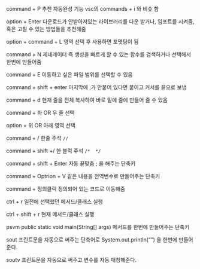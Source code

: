 
command + P 추천 자동완성 기능 vsc의 commands + i 와 비슷 함

option + Enter 다운로드가 안받아져있는 라이브러리를 다운 받거나, 임포트를 시켜줌, 혹은 고칠 수 있는 방법들을 추천해줌

option + command + L 영역 선택 후 사용하면 포멧팅이 됨

command + N 제네레이터 즉 생성을 빠르게 할 수 있는 함수를 검색하거나 선택해서 한번에 만들어줌

command + E 이동하고 싶은 파일 범위를 선택할 수 있음

command + shift + enter 마지막에 ;가 안붙어 있다면 붙이고 커서를 끝으로 보냄

command + d 현재 줄을 전체 복사하여 바로 밑에 줄에 만들어 줄 수 있음

command + 좌 OR 우  줄 선택

option + 위 OR 아래 영역 선택

command + /  한줄 주석 `//`

command + shift +/  한 블럭 주석 `/*  */`

command + shift + Enter 자동 끝맞춤 ; 을 해주는 단축키

command + Optrion + V 같은 내용을 전역변수로 만들어주는 단축키

command + 정의클릭 정의되어 있는 코드로 이동해줌

ctrl + r 일전에 선택했던 메서드/클래스 실행

ctrl + shift + r 현재 메서드/클래스 실행

psvm public static void main(String[] args) 메서드를 한번에 만들어주는 단축키

sout 프린트문을 자동으로 써주는 단축어로 System.out.println(“”) 을 한번에 만들어준다.

soutv 프린트문을 자동으로 써주고 변수를 자동 매칭해준다. 

